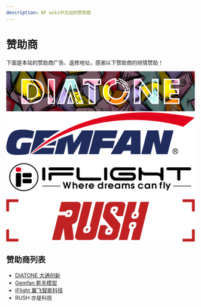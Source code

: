```yaml
---
description: BF wiki中文站的赞助商
---
```


# 赞助商

下面是本站的赞助商广告、返修地址，感谢以下赞助商的倾情赞助！

[![](.gitbook/assets/diatone.png)](https://www.jahoooo.cn/)   [![](.gitbook/assets/gemfan-qian-feng-mo-xing.png)](http://cn.gemfanhobby.com/)  [![](.gitbook/assets/iflight-rc.jpg)](https://iflight-rc.taobao.com)  ![](.gitbook/assets/rush+.jpg) 

## 赞助商列表

* [DIATONE 大通创新](https://www.jahoooo.cn/)
* [Gemfan 乾丰模型](http://cn.gemfanhobby.com/)
* [iFlight 翼飞智能科技](https://iflight-rc.taobao.com)
* RUSH 亦是科技

